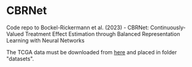 # CBRNet
Code repo to Bockel-Rickermann et al. (2023) - CBRNet: Continuously-Valued Treatment Effect Estimation through Balanced Representation Learning with Neural Networks

The TCGA data must be downloaded from [here](https://drive.google.com/file/d/1P-smWytRNuQFjqR403IkJb17CXU6JOM7/view?usp=sharing) and placed in folder "datasets".
